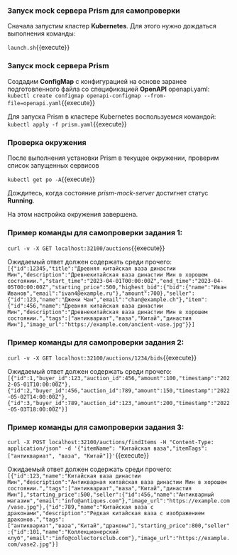 ### Запуск mock сервера Prism для самопроверки

Сначала запустим кластер **Kubernetes**. Для этого нужно дождаться выполнения команды:

`launch.sh`{{execute}}

### Запуск mock сервера Prism

Создадим **ConfigMap** с конфигурацией на основе заранее подготовленного файла со спецификацией **OpenAPI** openapi.yaml:
`kubectl create configmap openapi-configmap --from-file=openapi.yaml`{{execute}}

Для запуска Prism в кластере Kubernetes воспользуемся командой:  
`kubectl apply -f prism.yaml`{{execute}}


### Проверка окружения
После выполнения установки Prism в текущее окружении, проверим список запущенных сервисов

`kubectl get po -A`{{execute}}

Дождитесь, когда состояние *prism-mock-server* достигнет статус **Running**.

На этом настройка окружения завершена.

### Пример команды для самопроверки задания 1:
`curl -v -X GET localhost:32100/auctions`{{execute}}

Ожидаемый ответ должен содержать среди прочего:
`[{"id":12345,"title":"Древняя китайская ваза династии Мин","description":"Древнекитайская ваза династии Мин в хорошем состоянии.","start_time":"2023-04-01T00:00:00Z","end_time":"2023-04-05T00:00:00Z","starting_price":500,"highest_bid":{"bid":{"name":"Иван Иванов","email":"ivan4@example.ru"},"amount":700},"seller":{"id":123,"name":"Джеки Чан","email":"chan@example.ch"},"item":{"id":456,"name":"Древняя китайская ваза династии Мин","description":"Древнекитайская ваза династии Мин в хорошем состоянии.","tags":["антиквариат","ваза","Китай","династия Мин"],"image_url":"https://example.com/ancient-vase.jpg"}}]`

### Пример команды для самопроверки задания 2:
`curl -v -X GET localhost:32100/auctions/1234/bids`{{execute}}

Ожидаемый ответ должен содержать среди прочего:
`[{"id":1,"buyer_id":123,"auction_id":456,"amount":100,"timestamp":"2022-05-01T10:00:00Z"},{"id":2,"buyer_id":456,"auction_id":789,"amount":150,"timestamp":"2022-05-02T14:00:00Z"},{"id":3,"buyer_id":789,"auction_id":123,"amount":200,"timestamp":"2022-05-03T18:00:00Z"}]`

### Пример команды для самопроверки задания 3:
`curl -X POST localhost:32100/auctions/findItems -H "Content-Type: application/json" -d '{"itemName": "Китайская ваза","itemTags": ["антиквариат", "ваза", "Китай"]}'`{{execute}}

Ожидаемый ответ должен содержать среди прочего:
`[{"id":123,"name":"Китайская ваза династии Мин","description":"Антикварная китайская ваза династии Мин в хорошем состоянии.","tags":["антиквариат","ваза","Китай","династия Мин"],"starting_price":500,"seller":{"id":456,"name":"Антикварный магазин","email":"info@antiques.com"},"image_url":"https://example.com/vase.jpg"},{"id":789,"name":"Китайская ваза с драконами","description":"Редкая китайская ваза с изображением драконов.","tags":["антиквариат","ваза","Китай","драконы"],"starting_price":800,"seller":{"id":101,"name":"Коллекционерский клуб","email":"info@collectorsclub.com"},"image_url":"https://example.com/vase2.jpg"}]`

